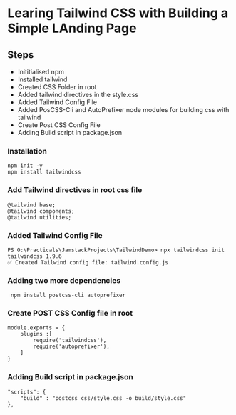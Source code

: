 
# Learing Tailwind CSS with Building a Simple LAnding Page

## Steps 

- Inititialised npm
- Installed tailwind
- Created CSS Folder in root 
- Added tailwind directives in the style.css
- Added Tailwind Config File
- Added PosCSS-Cli and AutoPrefixer node modules for building css with tailwind
- Create Post CSS Config File
- Adding Build script in package.json

### Installation

    npm init -y
    npm install tailwindcss

### Add Tailwind directives in root css file 

    @tailwind base;
    @tailwind components;
    @tailwind utilities;

### Added Tailwind Config File
    PS O:\Practicals\JamstackProjects\TailwindDemo> npx tailwindcss init
    tailwindcss 1.9.6
    ✅ Created Tailwind config file: tailwind.config.js


### Adding two more dependencies
     npm install postcss-cli autoprefixer

### Create POST CSS Config file in root
    module.exports = {
        plugins :[
            require('tailwindcss'),
            require('autoprefixer'),
        ]
    }

### Adding Build script in package.json
    "scripts": {
        "build" : "postcss css/style.css -o build/style.css"
    },



